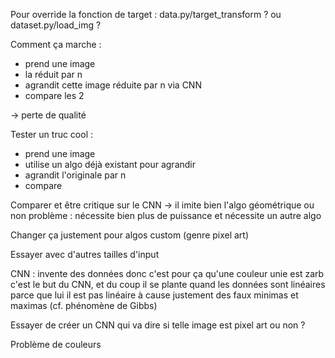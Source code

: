 Pour override la fonction de target : data.py/target_transform ? ou dataset.py/load_img ?

Comment ça marche :
  * prend une image
  * la réduit par n
  * agrandit cette image réduite par n via CNN
  * compare les 2

-> perte de qualité

Tester un truc cool :
  * prend une image
  * utilise un algo déjà existant pour agrandir
  * agrandit l'originale par n
  * compare

Comparer et être critique sur le CNN -> il imite bien l'algo géométrique ou non
problème : nécessite bien plus de puissance et nécessite un autre algo


Changer ça justement pour algos custom (genre pixel art)


Essayer avec d'autres tailles d'input


CNN : invente des données donc c'est pour ça qu'une couleur unie est zarb
c'est le but du CNN, et du coup il se plante quand les données sont linéaires parce que lui il est pas linéaire
à cause justement des faux minimas et maximas (cf. phénomène de Gibbs)


Essayer de créer un CNN qui va dire si telle image est pixel art ou non ?


Problème de couleurs
